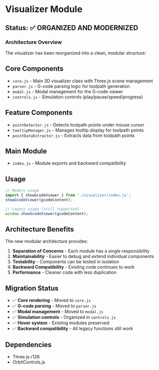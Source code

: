 # Visualizer Module

## Status: ✅ **ORGANIZED AND MODERNIZED**

### Architecture Overview

The visualizer has been reorganized into a clean, modular structure:

## Core Components

- `core.js` - Main 3D visualizer class with Three.js scene management
- `parser.js` - G-code parsing logic for toolpath generation  
- `modal.js` - Modal management for the G-code viewer
- `controls.js` - Simulation controls (play/pause/speed/progress)

## Feature Components

- `pointDetector.js` - Detects toolpath points under mouse cursor
- `tooltipManager.js` - Manages tooltip display for toolpath points
- `pointDataExtractor.js` - Extracts data from toolpath points

## Main Module

- `index.js` - Module exports and backward compatibility

## Usage

```javascript
// Modern usage
import { showGcodeViewer } from './visualizer/index.js';
showGcodeViewer(gcodeContent);

// Legacy usage (still supported)
window.showGcodeViewer(gcodeContent);
```

## Architecture Benefits

The new modular architecture provides:

1. **Separation of Concerns** - Each module has a single responsibility
2. **Maintainability** - Easier to debug and extend individual components
3. **Testability** - Components can be tested in isolation
4. **Backward Compatibility** - Existing code continues to work
5. **Performance** - Cleaner code with less duplication

## Migration Status

- ✅ **Core rendering** - Moved to `core.js`
- ✅ **G-code parsing** - Moved to `parser.js`
- ✅ **Modal management** - Moved to `modal.js`
- ✅ **Simulation controls** - Organized in `controls.js`
- ✅ **Hover system** - Existing modules preserved
- ✅ **Backward compatibility** - All legacy functions still work

## Dependencies

- Three.js r128
- OrbitControls.js
